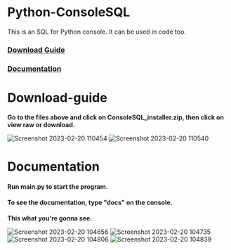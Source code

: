 # Python-ConsoleSQL
This is an SQL for Python console. It can be used in code too.

### [Download Guide](#Download-guide)
### [Documentation](#Documentation)


# Download-guide

**Go to the files above and click on ConsoleSQL_installer.zip, then click on view raw or download.**

![Screenshot 2023-02-20 110454](https://user-images.githubusercontent.com/112943652/220061559-db5fc0cb-556f-4a66-90be-547d8322d00b.png)
![Screenshot 2023-02-20 110540](https://user-images.githubusercontent.com/112943652/220061591-54584fe9-cf62-4d99-b51f-3691ee4f2836.png)


# Documentation

#### Run main.py to start the program.

#### To see the documentation, type "docs" on the console.
**This what you're gonna see.**

![Screenshot 2023-02-20 104656](https://user-images.githubusercontent.com/112943652/220061875-c2174bdf-adfa-4c63-9c40-0634180d7f21.png)
![Screenshot 2023-02-20 104735](https://user-images.githubusercontent.com/112943652/220061869-4544ef81-c73f-47a5-a418-0ac53f21d88a.png)
![Screenshot 2023-02-20 104806](https://user-images.githubusercontent.com/112943652/220061861-b48d93a0-5b35-4702-b297-ebca379e5393.png)
![Screenshot 2023-02-20 104839](https://user-images.githubusercontent.com/112943652/220061882-50771220-6d42-4c6e-b56f-1061db5f5c60.png)
